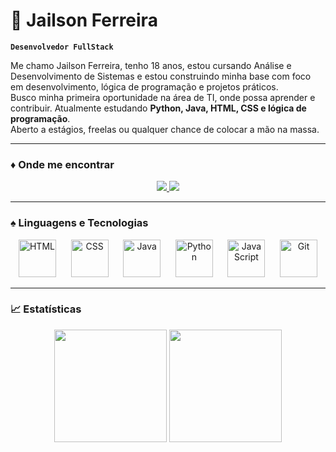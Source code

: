 # 👾 Jailson Ferreira

**`Desenvolvedor FullStack`**

Me chamo Jailson Ferreira, tenho 18 anos, estou cursando Análise e Desenvolvimento de Sistemas e estou construindo minha base com foco em desenvolvimento, lógica de programação e projetos práticos.  
Busco minha primeira oportunidade na área de TI, onde possa aprender e contribuir. Atualmente estudando **Python, Java, HTML, CSS e lógica de programação**.  
Aberto a estágios, freelas ou qualquer chance de colocar a mão na massa.

---

### ♦️ Onde me encontrar

<p align="center">
  <a href="https://www.instagram.com/lopes_wzx/" target="_blank">
    <img src="https://img.shields.io/badge/-Instagram-E4405F?style=for-the-badge&logo=instagram&logoColor=white" />
  </a>
  <a href="https://www.linkedin.com/in/jailson-ferreira-104352348/" target="_blank">
    <img src="https://img.shields.io/badge/-LinkedIn-0077B5?style=for-the-badge&logo=linkedin&logoColor=white" />
  </a>
</p>

---

### ♠️ Linguagens e Tecnologias

<p align="center">
  <img src="https://cdn.jsdelivr.net/gh/devicons/devicon@latest/icons/html5/html5-original.svg" width="60" title="HTML" />
  &nbsp;&nbsp;&nbsp;&nbsp;
  <img src="https://cdn.jsdelivr.net/gh/devicons/devicon@latest/icons/css3/css3-original.svg" width="60" title="CSS" />
  &nbsp;&nbsp;&nbsp;&nbsp;
  <img src="https://cdn.jsdelivr.net/gh/devicons/devicon@latest/icons/java/java-original.svg" width="60" title="Java" />
  &nbsp;&nbsp;&nbsp;&nbsp;
  <img src="https://cdn.jsdelivr.net/gh/devicons/devicon@latest/icons/python/python-original.svg" width="60" title="Python" />
  &nbsp;&nbsp;&nbsp;&nbsp;
  <img src="https://cdn.jsdelivr.net/gh/devicons/devicon@latest/icons/javascript/javascript-original.svg" width="60" title="JavaScript" />
  &nbsp;&nbsp;&nbsp;&nbsp;
  <img src="https://cdn.jsdelivr.net/gh/devicons/devicon@latest/icons/git/git-original.svg" width="60" title="Git" />
</p>

---

### 📈 Estatísticas 

<p align="center">
  <img 
    src="https://github-readme-stats.vercel.app/api?username=Gregwzx&show_icons=true&theme=tokyonight&include_all_commits=true&hide_rank=true&hide_title=true&locale=pt-br"
    height="180"
  />
  <img 
    src="https://github-readme-stats.vercel.app/api/top-langs/?username=Gregwzx&theme=tokyonight&layout=compact&langs_count=8&hide_title=true" 
    height="180"
  />
</p>
